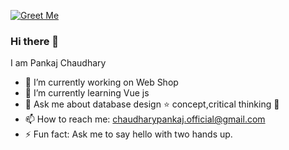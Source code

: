   [![Greet Me](https://greethub.glitch.me/?greet=true)](https://github.com/Pnkj124)  

### Hi there 👋
 I am Pankaj Chaudhary 

- 🔭 I’m currently working on Web Shop
- 🌱 I’m currently learning Vue js
- 💬 Ask me about database design ⭐ concept,critical thinking 🧠
- 📫 How to reach me: chaudharypankaj.official@gmail.com
- ⚡ Fun fact: Ask me to say hello with two hands up.

